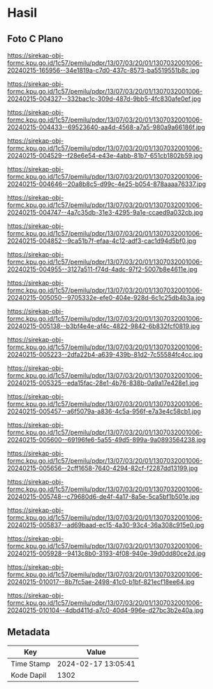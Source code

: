 # Hasil

## Foto C Plano

https://sirekap-obj-formc.kpu.go.id/1c57/pemilu/pdpr/13/07/03/20/01/1307032001006-20240215-165956--34e1819a-c7d0-437c-8573-ba5519551b8c.jpg

https://sirekap-obj-formc.kpu.go.id/1c57/pemilu/pdpr/13/07/03/20/01/1307032001006-20240215-004327--332bac1c-309d-487d-9bb5-4fc830afe0ef.jpg

https://sirekap-obj-formc.kpu.go.id/1c57/pemilu/pdpr/13/07/03/20/01/1307032001006-20240215-004433--69523640-aa4d-4568-a7a5-980a9a66186f.jpg

https://sirekap-obj-formc.kpu.go.id/1c57/pemilu/pdpr/13/07/03/20/01/1307032001006-20240215-004529--f28e6e54-e43e-4abb-81b7-651cb1802b59.jpg

https://sirekap-obj-formc.kpu.go.id/1c57/pemilu/pdpr/13/07/03/20/01/1307032001006-20240215-004646--20a8b8c5-d99c-4e25-b054-878aaaa76337.jpg

https://sirekap-obj-formc.kpu.go.id/1c57/pemilu/pdpr/13/07/03/20/01/1307032001006-20240215-004747--4a7c35db-31e3-4295-9a1e-ccaed9a032cb.jpg

https://sirekap-obj-formc.kpu.go.id/1c57/pemilu/pdpr/13/07/03/20/01/1307032001006-20240215-004852--9ca51b7f-efaa-4c12-adf3-cac1d94d5bf0.jpg

https://sirekap-obj-formc.kpu.go.id/1c57/pemilu/pdpr/13/07/03/20/01/1307032001006-20240215-004955--3127a511-f74d-4adc-97f2-5007b8e4611e.jpg

https://sirekap-obj-formc.kpu.go.id/1c57/pemilu/pdpr/13/07/03/20/01/1307032001006-20240215-005050--9705332e-efe0-404e-928d-6c1c25db4b3a.jpg

https://sirekap-obj-formc.kpu.go.id/1c57/pemilu/pdpr/13/07/03/20/01/1307032001006-20240215-005138--b3bf4e4e-af4c-4822-9842-6b832fcf0819.jpg

https://sirekap-obj-formc.kpu.go.id/1c57/pemilu/pdpr/13/07/03/20/01/1307032001006-20240215-005223--2dfa22b4-a639-439b-81d2-7c55584fc4cc.jpg

https://sirekap-obj-formc.kpu.go.id/1c57/pemilu/pdpr/13/07/03/20/01/1307032001006-20240215-005325--eda15fac-28e1-4b76-838b-0a9a17e428e1.jpg

https://sirekap-obj-formc.kpu.go.id/1c57/pemilu/pdpr/13/07/03/20/01/1307032001006-20240215-005457--a6f5079a-a836-4c5a-956f-e7a3e4c58cb1.jpg

https://sirekap-obj-formc.kpu.go.id/1c57/pemilu/pdpr/13/07/03/20/01/1307032001006-20240215-005600--69196fe6-5a55-49d5-899a-9a0893564238.jpg

https://sirekap-obj-formc.kpu.go.id/1c57/pemilu/pdpr/13/07/03/20/01/1307032001006-20240215-005656--2cff1658-7640-4294-82cf-f2287dd13199.jpg

https://sirekap-obj-formc.kpu.go.id/1c57/pemilu/pdpr/13/07/03/20/01/1307032001006-20240215-005748--c79680d6-de4f-4a17-8a5e-5ca5bf1b501e.jpg

https://sirekap-obj-formc.kpu.go.id/1c57/pemilu/pdpr/13/07/03/20/01/1307032001006-20240215-005837--ad69baad-ec15-4a30-93c4-36a308c915e0.jpg

https://sirekap-obj-formc.kpu.go.id/1c57/pemilu/pdpr/13/07/03/20/01/1307032001006-20240215-005928--9413c8b0-3193-4f08-940e-39d0dd80ce2d.jpg

https://sirekap-obj-formc.kpu.go.id/1c57/pemilu/pdpr/13/07/03/20/01/1307032001006-20240215-010017--8b7fc5ae-2498-41c0-b1bf-821ecf18ee64.jpg

https://sirekap-obj-formc.kpu.go.id/1c57/pemilu/pdpr/13/07/03/20/01/1307032001006-20240215-010104--4dbd411d-a7c0-40d4-996e-d27bc3b2e40a.jpg


## Metadata

| Key        | Value               |
| ---------- | ------------------- |
| Time Stamp | 2024-02-17 13:05:41 |
| Kode Dapil | 1302                |



